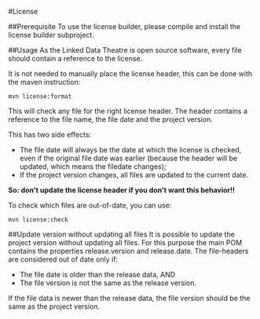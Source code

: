 #License

##Prerequisite
To use the license builder, please compile and install the license builder subproject.
 
##Usage
As the Linked Data Theatre is open source software, every file should contain a reference to the license.

It is not needed to manually place the license header, this can be done with the maven instruction:

    mvn license:format

This will check any file for the right license header. The header contains a reference to the file name, the file date and the project version.

This has two side effects:

- The file date will always be the date at which the license is checked, even if the original file date was earlier (because the header will be updated, which means the filedate changes);
- If the project version changes, all files are updated to the current date.

**So: don't update the license header if you don't want this behavior!!**

To check which files are out-of-date, you can use:

    mvn license:check

##Update version without updating all files
It is possible to update the project version without updating all files. For this purpose the main POM contains the properties release.version and release.date. The file-headers are considered out of date only if:

- The file date is older than the release data, AND
- The file version is not the same as the release version.

If the file data is newer than the release data, the file version should be the same as the project version.